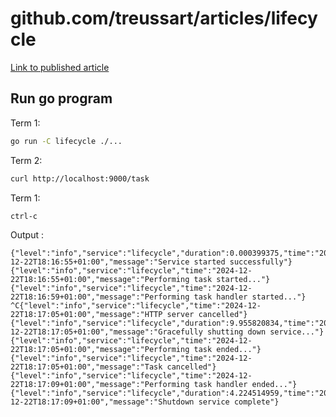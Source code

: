 # github.com/treussart/articles/lifecycle

[Link to published article](https://medium.com/@matthieu.treussart/the-go-application-lifecycle-in-kubernetes-927ab475d643)

## Run go program

Term 1:
````bash
go run -C lifecycle ./...
````

Term 2:
````bash
curl http://localhost:9000/task
````

Term 1:
````bash
ctrl-c
````

Output :

```
{"level":"info","service":"lifecycle","duration":0.000399375,"time":"2024-12-22T18:16:55+01:00","message":"Service started successfully"}
{"level":"info","service":"lifecycle","time":"2024-12-22T18:16:55+01:00","message":"Performing task started..."}
{"level":"info","service":"lifecycle","time":"2024-12-22T18:16:59+01:00","message":"Performing task handler started..."}
^C{"level":"info","service":"lifecycle","time":"2024-12-22T18:17:05+01:00","message":"HTTP server cancelled"}
{"level":"info","service":"lifecycle","duration":9.955820834,"time":"2024-12-22T18:17:05+01:00","message":"Gracefully shutting down service..."}
{"level":"info","service":"lifecycle","time":"2024-12-22T18:17:05+01:00","message":"Performing task ended..."}
{"level":"info","service":"lifecycle","time":"2024-12-22T18:17:05+01:00","message":"Task cancelled"}
{"level":"info","service":"lifecycle","time":"2024-12-22T18:17:09+01:00","message":"Performing task handler ended..."}
{"level":"info","service":"lifecycle","duration":4.224514959,"time":"2024-12-22T18:17:09+01:00","message":"Shutdown service complete"}
```

